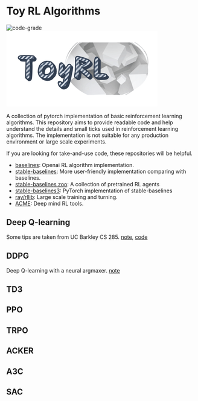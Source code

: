 # Toy RL Algorithms
![code-grade](https://www.code-inspector.com/project/19281/status/svg)  
![logo](assets/logo.png)  

A collection of pytorch implementation of basic reinforcement learning algorithms. 
This repository aims to provide readable code and help understand the details and small ticks used in reinforcement learning algorithms. 
The implementation is not suitable for any production environment or large scale experiments. 

If you are looking for take-and-use code, these repositories will be helpful.  
- [baselines](https://github.com/openai/baselines/): Openai RL algorithm implementation.
- [stable-baselines](https://github.com/hill-a/stable-baselines): More user-friendly implementation comparing with baselines. 
- [stable-baselines zoo](https://github.com/araffin/rl-baselines-zoo): A collection of pretrained RL agents
- [stable-baselines3](https://github.com/DLR-RM/stable-baselines3): PyTorch implementation of stable-baselines
- [ray/rllib](https://github.com/ray-project/ray): Large scale training and turning. 
- [ACME](https://github.com/deepmind/acme): Deep mind RL tools. 

## Deep Q-learning 
Some tips are taken from UC Barkley CS 285.  [note](notebook/deepQLearning.ipynb), [code](algorithms/dqn.py)

## DDPG
Deep Q-learning with a neural argmaxer.
[note](notebook/DDPG.ipynb)

## TD3

## PPO

## TRPO

## ACKER

## A3C

## SAC